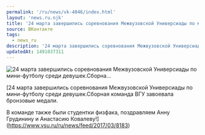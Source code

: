 ```yaml
---
permalink: '/ru/news/vk-4046/index.html'
layout: 'news.ru.njk'
title: '24 марта завершились соревнования Межвузовской Универсиады по мини-футболу среди девушек.Сборна'
source: ВКонтакте
tags:
  - news_ru
description: '24 марта завершились соревнования Межвузовской Универсиады по мини-футболу среди девушек.Сборна…'
updatedAt: 1491037311
---
```

![24 марта завершились соревнования Межвузовской Универсиады по мини-футболу среди девушек.Сборна…](https://sun9-73.userapi.com/c626326/v626326481/6fb8c/aA92vwQWJ7I.jpg)

[24 марта завершились соревнования Межвузовской Универсиады по мини-футболу среди девушек.Сборная команда ВГУ завоевала бронзовые медали.

В команде также были студентки физфака, поздравляем Анну Грудинину и Анастасию Ковалеву!](https://www.vsu.ru/ru/news/feed/2017/03/8183)
